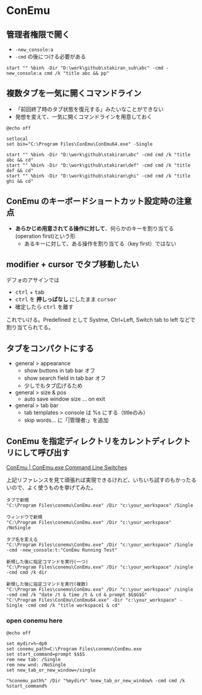 # ConEmu

## 管理者権限で開く
- `-new_console:a`
- `-cmd` の後につける必要がある

```
start "" %bin% -Dir "D:\work\github\stakiran_sub\abc" -cmd -new_console:a cmd /k "title abc && pp"
```

## 複数タブを一気に開くコマンドライン
- 「前回終了時のタブ状態を復元する」みたいなことができない
- 発想を変えて、一気に開くコマンドラインを用意しておく

```
@echo off

setlocal
set bin="C:\Program Files\ConEmu\ConEmu64.exe" -Single

start "" %bin% -Dir "D:\work\github\stakiran\abc" -cmd cmd /k "title abc && cd"
start "" %bin% -Dir "D:\work\github\stakiran\def" -cmd cmd /k "title def && cd"
start "" %bin% -Dir "D:\work\github\stakiran\ghi" -cmd cmd /k "title ghi && cd"
```

## ConEmu のキーボードショートカット設定時の注意点
- **あらかじめ用意されてる操作に対して**、何らかのキーを割り当てる(operation first)という形
    - あるキーに対して、ある操作を割り当てる（key first）ではない

## modifier + cursor でタブ移動したい
デフォのアサインでは

- <kbd>ctrl</kbd> + <kbd>tab</kbd>
- <kbd>ctrl</kbd> を **押しっぱなし** にしたまま <kbd>cursor</kbd>
- 確定したら <kbd>ctrl</kbd> を離す

これでいける。Predefined として Systme, Ctrl+Left, Switch tab to left などで割り当てられてる。

## タブをコンパクトにする
- general > appearance
    - show buttons in tab bar オフ
    - show search field in tab bar オフ
    - 少しでもタブ広げるため
- general > size & pos
    - auto save window size ... on exit
- general > tab bar
    - tab templates > console は %s にする（titleのみ）
    - skip words... に「|管理者:」を追加

## ConEmu を指定ディレクトリをカレントディレクトリにして呼び出す

[ConEmu | ConEmu.exe Command Line Switches](http://conemu.github.io/en/ConEmuArgs.html)

上記リファレンスを見て頑張れば実現できるけれど、いちいち試すのもかったるいので、よく使うものを挙げてみた。

```
タブで新規
"C:\Program Files\conemu\ConEmu.exe" /Dir "c:\your_workspace" /Single

ウィンドウで新規
"C:\Program Files\conemu\ConEmu.exe" /Dir "c:\your_workspace" /NoSingle

タブ名を変える
"C:\Program Files\conemu\ConEmu.exe" /Dir "c:\your_workspace" /Single -cmd -new_console:t:"ConEmu Running Test"

新規した後に指定コマンドを実行(一つ)
"C:\Program Files\conemu\ConEmu.exe" /Dir "c:\your_workspace" /single -cmd cmd /k dir

新規した後に指定コマンドを実行(複数)
"C:\Program Files\conemu\ConEmu.exe" /Dir "c:\your_workspace" /single -cmd cmd /k "date /t & time /t & cd & prompt $G$G$G"
"C:\Program Files\ConEmu\ConEmu64.exe" -Dir "c:\your_workspace" -Single -cmd cmd /k "title workspace1 & cd"
```

### open conemu here

```
@echo off

set mydir=%~dp0
set conemu_path=C:\Program Files\conemu\ConEmu.exe
set start_command=prompt $$$S
rem new tab: /Single
rem new wnd: /NoSingle
set new_tab_or_new_window=/single

"%conemu_path%" /Dir "%mydir%" %new_tab_or_new_window% -cmd cmd /k %start_command%
```
